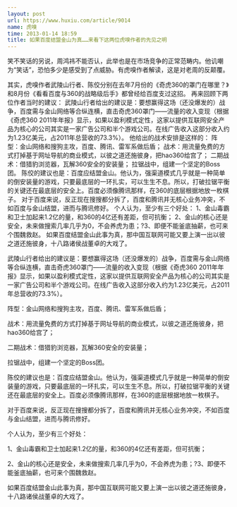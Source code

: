 ```yaml
---
layout: post
url: https://www.huxiu.com/article/9014
name: 虎嗅
time: 2013-01-14 18:59
title: 如果百度结盟金山为真……来看下这两位虎嗅作者的先见之明
---
```

笑不笑话的另说，周鸿祎不能否认，此举也是在市场竞争的正常范畴内。他讥嘲为“笑话”，恐怕多少是感受到了点威胁。有虎嗅作者解读，这是对老周的反颠覆。

其实，虎嗅作者武陵山行者、陈佼分别在去年7月份的《奇虎360的罩门在哪里？》和8月份《看看百度与360的战略级后手》都曾经给百度支过这招。 再来回顾下两位作者当时的建议： 武陵山行者给出的建议是：要想赢得这场（还没爆发的）战争，百度需与金山网络等合纵连横，直击奇虎360罩门——流量的收入变现（根据《奇虎360 2011年年报》显示，如果以盈利模式定性，这家以提供互联网安全产品为核心的公司其实是一家广告公司和半个游戏公司。在线广告收入这部分收入约为1.23亿美元，占2011年总营收的73.3%）。 他给出的战术安排是这样的： 阵型：金山网络和搜狗主攻，百度、腾讯、雷军系做后盾； 战术：用流量免费的方式打掉基于网址导航的商业模式，以彼之道还施彼身，把hao360给宫了； 二期战术：借猎豹浏览器，瓦解360安全的安装量； 拉锯战中，组建一个坚定的Boss团。 陈佼的建议也是：百度应结盟金山。他认为，强渠道模式几乎就是一种简单的倒安装量的游戏，只要最底层的一环扎实，可以生生不息。所以，打破拉锯平衡的关键还在最底层的安全上。百度必须像腾讯那样，在360的底层根据地放一枚棋子。 对于百度来说，反正现在搜搜都分拆了，百度和腾讯并无核心业务冲突，不如百度与金山结盟，进而与腾讯修好。 个人认为，至少有三个好处： 1、金山毒霸和卫士加起来1.2亿的量，和360的4亿还有差距，但可抗衡； 2、金山的核心还是安全，未来做搜索几率几乎为0，不会养虎为患；?3、即便不能釜底抽薪，也可来个围魏救赵。 如果百度结盟金山此事为真，那中国互联网可能又要上演一出以彼之道还施彼身，十八路诸侯战董卓的大戏了。

武陵山行者给出的建议是：要想赢得这场（还没爆发的）战争，百度需与金山网络等合纵连横，直击奇虎360罩门——流量的收入变现（根据《奇虎360 2011年年报》显示，如果以盈利模式定性，这家以提供互联网安全产品为核心的公司其实是一家广告公司和半个游戏公司。在线广告收入这部分收入约为1.23亿美元，占2011年总营收的73.3%）。

阵型：金山网络和搜狗主攻，百度、腾讯、雷军系做后盾；

战术：用流量免费的方式打掉基于网址导航的商业模式，以彼之道还施彼身，把hao360给宫了；

二期战术：借猎豹浏览器，瓦解360安全的安装量；

拉锯战中，组建一个坚定的Boss团。

陈佼的建议也是：百度应结盟金山。他认为，强渠道模式几乎就是一种简单的倒安装量的游戏，只要最底层的一环扎实，可以生生不息。所以，打破拉锯平衡的关键还在最底层的安全上。百度必须像腾讯那样，在360的底层根据地放一枚棋子。

对于百度来说，反正现在搜搜都分拆了，百度和腾讯并无核心业务冲突，不如百度与金山结盟，进而与腾讯修好。

个人认为，至少有三个好处：

1、金山毒霸和卫士加起来1.2亿的量，和360的4亿还有差距，但可抗衡；

2、金山的核心还是安全，未来做搜索几率几乎为0，不会养虎为患；?3、即便不能釜底抽薪，也可来个围魏救赵。

如果百度结盟金山此事为真，那中国互联网可能又要上演一出以彼之道还施彼身，十八路诸侯战董卓的大戏了。

